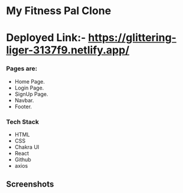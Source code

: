 # My Fitness Pal Clone

# Deployed Link:- https://glittering-liger-3137f9.netlify.app/


### Pages are:

* Home Page.
* Login Page.
* SignUp Page.
* Navbar.
* Footer.


### Tech Stack

* HTML
* CSS
* Chakra UI
* React
* Github
* axios

## Screenshots


